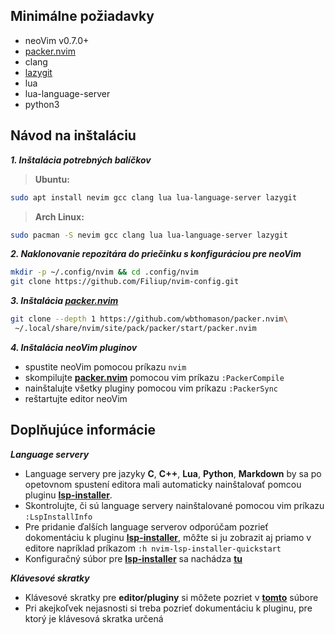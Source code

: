 [packer_link]: https://github.com/wbthomason/packer.nvim
[lazygit_link]: https://github.com/jesseduffield/Lazygit
[lsp_installer_link]: https://github.com/williamboman/nvim-lsp-installer

[lsp_installer_config_file]: https://github.com/Filiup/nvim-config/blob/main/lua/config/plugins/LspInstaller.lua
[keybinds_config_file]: https://github.com/Filiup/nvim-config/blob/main/lua/config/keybinds.lua

## Minimálne požiadavky

- neoVim v0.7.0+
- [packer.nvim][packer_link]
- clang
- [lazygit][lazygit_link]
- lua
- lua-language-server
- python3

## Návod na inštaláciu

***1. Inštalácia potrebných balíčkov***
> **Ubuntu:**
```bash
sudo apt install nevim gcc clang lua lua-language-server lazygit
```

> **Arch Linux:**
```bash
sudo pacman -S nevim gcc clang lua lua-language-server lazygit
``` 

***2. Naklonovanie repozitára do priečinku s konfiguráciou pre neoVim***
```bash
mkdir -p ~/.config/nvim && cd .config/nvim
git clone https://github.com/Filiup/nvim-config.git
```

***3. Inštalácia [packer.nvim][packer_link]***
```bash
git clone --depth 1 https://github.com/wbthomason/packer.nvim\
 ~/.local/share/nvim/site/pack/packer/start/packer.nvim
```

***4. Inštalácia neoVim pluginov***

- spustite neoVim pomocou príkazu `nvim`
- skompilujte **[packer.nvim][packer_link]** pomocou vim príkazu `:PackerCompile`
- nainštalujte všetky pluginy pomocou vim príkazu `:PackerSync`
- reštartujte editor neoVim

## Doplňujúce informácie

***Language servery*** 
- Language servery pre jazyky **C**, **C++**, **Lua**, **Python**, **Markdown** by sa po opetovnom spustení editora mali automaticky nainštalovať pomcou pluginu **[lsp-installer][lsp_installer_link]**.
- Skontrolujte, či sú language servery nainštalované pomocou vim príkazu `:LspInstallInfo`
- Pre pridanie ďalších language serverov odporúčam pozrieť dokomentáciu k pluginu **[lsp-installer][lsp_installer_link]**, môžte si ju zobrazit aj priamo v editore napríklad príkazom `:h nvim-lsp-installer-quickstart`
- Konfiguračný súbor pre **[lsp-installer][lsp_installer_link]** sa nachádza **[tu][lsp_installer_config_file]**

***Klávesové skratky***
- Klávesové skratky pre **editor/pluginy** si môžete pozriet v **[tomto][keybinds_config_file]** súbore
- Pri akejkoľvek nejasnosti si treba pozrieť dokumentáciu k pluginu, pre ktorý je klávesová skratka určená
